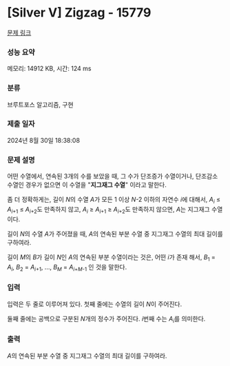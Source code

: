 # [Silver V] Zigzag - 15779 

[문제 링크](https://www.acmicpc.net/problem/15779) 

### 성능 요약

메모리: 14912 KB, 시간: 124 ms

### 분류

브루트포스 알고리즘, 구현

### 제출 일자

2024년 8월 30일 18:38:08

### 문제 설명

<p>어떤 수열에서, 연속된 3개의 수를 보았을 때, 그 수가 단조증가 수열이거나, 단조감소 수열인 경우가 없으면 이 수열을 "<strong>지그재그 수열</strong>" 이라고 말한다.</p>

<p>좀 더 정확하게는, 길이 <em>N</em>의 수열 <em>A</em>가 모든 1 이상 <em>N</em>-2 이하의 자연수 <em>i</em>에 대해서, <em>A<sub>i</sub></em> ≤ <em>A</em><sub><em>i</em>+1</sub> ≤ <em>A</em><sub><em>i</em>+2</sub>도 만족하지 않고, <em>A<sub>i</sub></em> ≥ <em>A</em><sub><em>i</em>+1</sub> ≥ <em>A</em><sub><em>i</em>+2</sub>도 만족하지 않으면, <em>A</em>는 지그재그 수열이다.</p>

<p>길이 <em>N</em>의 수열 <em>A</em>가 주어졌을 때, <em>A</em>의 연속된 부분 수열 중 지그재그 수열의 최대 길이를 구하여라.</p>

<p>길이 <em>M</em>의 <em>B</em>가 길이 <em>N</em>인 <em>A</em>의 연속된 부분 수열이라는 것은, 어떤 <em>i</em>가 존재 해서, <em>B</em><sub>1</sub> = <em>A<sub>i</sub></em>, <em>B</em><sub>2</sub> = <em>A</em><sub><em>i</em>+1</sub>, ..., <em>B<sub>M</sub></em> = <em>A</em><sub><em>i</em>+<em>M</em>-1</sub> 인 것을 말한다.</p>

### 입력 

 <p>입력은 두 줄로 이루어져 있다. 첫째 줄에는 수열의 길이 <em>N</em>이 주어진다.</p>

<p>둘째 줄에는 공백으로 구분된 <em>N</em>개의 정수가 주어진다. <em>i</em>번째 수는 <em>A<sub>i</sub></em>를 의미한다.</p>

### 출력 

 <p><em>A</em>의 연속된 부분 수열 중 지그재그 수열의 최대 길이를 구하여라. </p>

